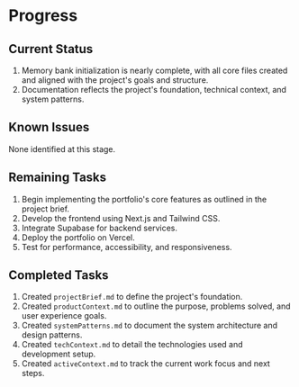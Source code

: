 # Progress

## Current Status

1. Memory bank initialization is nearly complete, with all core files created and aligned with the project's goals and structure.
2. Documentation reflects the project's foundation, technical context, and system patterns.

## Known Issues

None identified at this stage.

## Remaining Tasks

1. Begin implementing the portfolio's core features as outlined in the project brief.
2. Develop the frontend using Next.js and Tailwind CSS.
3. Integrate Supabase for backend services.
4. Deploy the portfolio on Vercel.
5. Test for performance, accessibility, and responsiveness.

## Completed Tasks

1. Created `projectBrief.md` to define the project's foundation.
2. Created `productContext.md` to outline the purpose, problems solved, and user experience goals.
3. Created `systemPatterns.md` to document the system architecture and design patterns.
4. Created `techContext.md` to detail the technologies used and development setup.
5. Created `activeContext.md` to track the current work focus and next steps.
